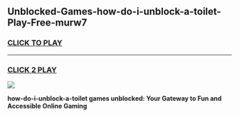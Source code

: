 
## Unblocked-Games-how-do-i-unblock-a-toilet-Play-Free-murw7
<h3>
<a href="https://premium76.site?title=how-do-i-unblock-a-toilet&ref=21A">CLICK TO PLAY</a></h3>
<hr>

<h3>
<a href="https://premium76.site?title=how-do-i-unblock-a-toilet&ref=21A">CLICK 2 PLAY</a>
  
</h3>

<a href="https://premium76.site?title=how-do-i-unblock-a-toilet&ref=21A"><img src="https://clearcache.store/games.png"></a>


**how-do-i-unblock-a-toilet games unblocked: Your Gateway to Fun and Accessible Online Gaming**
